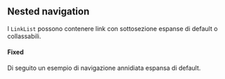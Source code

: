## Nested navigation

I `LinkList` possono contenere link con sottosezione espanse di default o collassabili.

#### Fixed

Di seguito un esempio di navigazione annidiata espansa di default.
